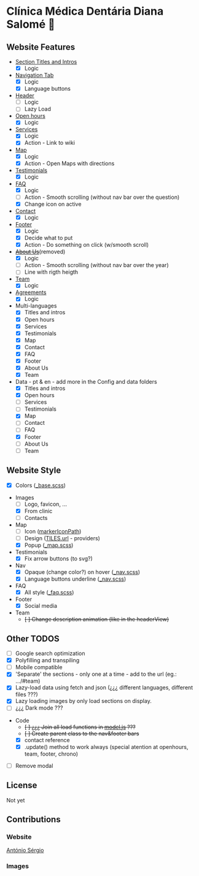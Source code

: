 # Clínica Médica Dentária Diana Salomé :tooth:

## Website Features

- [Section Titles and Intros](./src/js/Views/sectionView.js)
  - [x] Logic
- [Navigation Tab](./src/js/Views/navView.js)
  - [x] Logic
  - [x] Language buttons
- [Header](./src/js/Views/headerView.js)
  - [ ] Logic
  - [ ] Lazy Load
- [Open hours](./src/js/Views/openHoursView.js)
  - [x] Logic
- [Services](./src/js/Views/servicesView.js)
  - [x] Logic
  - [x] Action - Link to wiki
- [Map](./src/js/Views/map.js)
  - [x] Logic
  - [x] Action - Open Maps with directions
- [Testimonials](./src/js/Views/sliderView.js)
  - [x] Logic
- [FAQ](./src/js/Views/faqView.js)
  - [x] Logic
  - [ ] Action - Smooth scrolling (without nav bar over the question)
  - [x] Change icon on active
  <!-- - [Contact form](./src/js/Views/modalView.js):
  - [ ] Logic
  - [x] Modal Logic
  - [ ] Choose how to contact:
    - ~~mailto + form~~
    - mailto + name input
    - mailto link + phone link
    - PostMail API
    - Form submition with netlify -->
- [Contact](./src/js/Views/contactsView.js)
  - [x] Logic
- [Footer](./src/js/Views/footerView.js)
  - [x] Logic
  - [x] Decide what to put
  - [x] Action - Do something on click (w/smooth scroll)
- ~~[About Us](./src/js/Views/chronoView.js)~~(removed)
  - [x] Logic
  - [ ] Action - Smooth scrolling (without nav bar over the year)
  - [ ] Line with rigth heigth
- [Team](./src/js/Views/teamView.js)
  - [x] Logic
- [Agreements](./src/js/Views/agreementsView.js)
  - [x] Logic
- Multi-languages
  - [x] Titles and intros
  - [x] Open hours
  - [x] Services
  - [x] Testimonials
  - [x] Map
  - [x] Contact
  - [x] FAQ
  - [x] Footer
  - [x] About Us
  - [x] Team
- Data - pt & en - add more in the Config and data folders
  - [x] Titles and intros
  - [x] Open hours
  - [ ] Services
  - [ ] Testimonials
  - [x] Map
  - [ ] Contact
  - [ ] FAQ
  - [x] Footer
  - [ ] About Us
  - [ ] Team

## Website Style

- [x] Colors ([\_base.scss](./src/sass/_base.scss))
- Images
  - [ ] Logo, favicon, ...
  - [x] From clinic
  - [ ] Contacts
- Map
  - [ ] Icon ([markerIconPath](./src/js/Config/mapConfig.js))
  - [ ] Design ([TILES.url](./src/js/Config/mapConfig.js) - providers)
  - [x] Popup ([\_map.scss](./src/sass/_map.scss))
- Testimonials
  - [x] Fix arrow buttons (to svg?)
- Nav
  - [x] Opaque (change color?) on hover ([\_nav.scss](./src/sass/_nav.scss))
  - [x] Language buttons underline ([\_nav.scss](./src/sass/_nav.scss))
- FAQ
  - [x] All style ([\_faq.scss](./src/sass/_faq.scss))
- Footer
  - [x] Social media
- Team
  - ~~[ ] Change description animation (like in the headerView)~~

## Other TODOS

- [ ] Google search optimization
- [x] Polyfilling and transpiling
- [ ] Mobile compatible
- [x] 'Separate' the sections - only one at a time - add to the url (eg.: .../#team)
- [x] Lazy-load data using fetch and json (¿¿¿ different languages, different files ???)
- [x] Lazy loading images by only load sections on display.
- [ ] ¿¿¿ Dark mode ???
- Code
  - ~~[ ] ¿¿¿ Join all load functions in [model.js](./src/js/model.js) ???~~
  - ~~[ ] Create parent class to the nav&footer bars~~
  - [x] contact reference
  - [x] .update() method to work always (special atention at openhours, team, footer, chrono)
- [ ] Remove modal

## License

Not yet

## Contributions

### Website

[António Sérgio](https://github.com/AntonioSergioDM)

### Images

<!-- [Carlos Daniel](https://) -->
